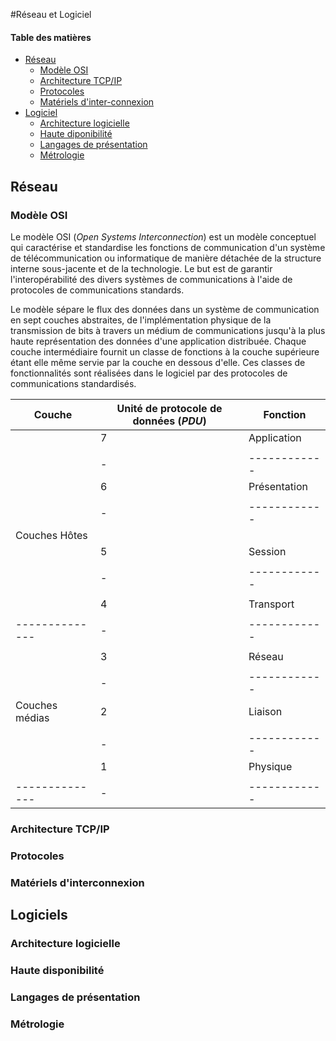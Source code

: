 #Réseau et Logiciel

#### Table des matières

* [Réseau](#réseau)
    + [Modèle OSI](#modèle-osi)
    + [Architecture TCP/IP](#architecture-tcp-ip)
    + [Protocoles](#protocoles)
    + [Matériels d'inter-connexion](#matériel-dinter-connection)
* [Logiciel](#logiciel)
    + [Architecture logicielle](#architecture-logicielle)
    + [Haute diponibilité](#haute-disponibilité)
    + [Langages de présentation](#languages-de-présentation)
    + [Métrologie](#métrologie)

## Réseau

### Modèle OSI

Le modèle OSI (*Open Systems Interconnection*) est un modèle conceptuel qui caractérise et standardise les fonctions de
communication d'un système de télécommunication ou informatique de manière détachée de la structure interne sous-jacente et de la
technologie. Le but est de garantir l'interopérabilité des divers systèmes de communications à l'aide de protocoles de
communications standards.

Le modèle sépare le flux des données dans un système de communication en sept couches abstraites, de l'implémentation physique de la
transmission de bits à travers un médium de communications jusqu'à la plus haute représentation des données d'une application
distribuée. Chaque couche intermédiaire fournit un classe de fonctions à la couche supérieure étant elle même servie par la couche
en dessous d'elle. Ces classes de fonctionnalités sont réalisées dans le logiciel par des protocoles de communications standardisés.

| Couche                            | Unité de protocole de données (*PDU*) | Fonction                                             |
| --------------------------------- | ------------------------------------- | ---------------------------------------------------- |
|                | 7 | Application  |                                       | APIs de haut-niveau, partages de ressources, accès   |
|                |   |              |                                       | de fichiers distants                                 |
|                | - | ------------ |                                       | ---------------------------------------------------- |
|                | 6 | Présentation |                                       | Traduction de données entre services réseau et une   |
|                |   |              | Donnée                                | application ; encodage, compression et encryption    |
|                | - | ------------ |                                       | ---------------------------------------------------- |
| Couches Hôtes  |   |              |                                       | Gestion de sessions de communications, i.e., échange |
|                | 5 | Session      |                                       | continu d'information sous la forme de multiples     |
|                |   |              |                                       | va-et-vient de transmissions entre deux noeuds       |
|                | - | ------------ | ------------------------------------- | ---------------------------------------------------- |
|                |   |              |                                       | Transmissions fiables de segments de données entre   |
|                | 4 | Transport    | Segment, Datagramme                   | points d'un réseau, incluant la segmentation,        |
|                |   |              |                                       | l'acquitemment et le multiplexage                    |
| -------------- | - | ------------ | ------------------------------------- | ---------------------------------------------------- |
|                |   |              |                                       | Structurant et gérant un réseau multi-noeuds,        |
|                | 3 | Réseau       | Paquet                                | incluant l'adressage, le routage, le contrôle du     |
|                |   |              |                                       | traffic                                              |
|                | - | ------------ | ------------------------------------- | ---------------------------------------------------- |
| Couches médias | 2 | Liaison      | Trame                                 | Transmissions fiables de trames de données entre     |
|                |   |              |                                       | deux noeuds connectés par une couche physique        |
|                | - | ------------ | ------------------------------------- | ---------------------------------------------------- |
|                | 1 | Physique     | Bit                                   | Transmissions et réceptions de flux de bits à        |
|                |   |              |                                       | travers un médium physique                           |
| -------------- | - | ------------ | ------------------------------------- | ---------------------------------------------------- |

### Architecture TCP/IP

### Protocoles

### Matériels d'interconnexion

## Logiciels

### Architecture logicielle

### Haute disponibilité

### Langages de présentation

### Métrologie
